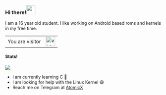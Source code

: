### Hi there!<img src="https://github.com/iamshubhamg/iamshubhamg/blob/master/Assests/Hi.gif" width="29px">
I am a 16 year old student. I like working on Android based roms and kernels in my free time.

<table>
  <tr>
    <td>You are visitor</td>
    <td><img src="https://profile-counter.glitch.me/AtomicXZ/count.svg" alt="vistor count" height="30" /></td>
  </tr>
</table>

#### Stats!
![](https://github-readme-stats.vercel.app/api?username=AtomicXZ&show_icons=true&theme=dark&count_private=true)

- I am currently learning C 🤔
- I am looking for help with the Linux Kernel 😃
- Reach me on Telegram at <a href=https://t.me/AtomicXZ>AtomicX</a>
